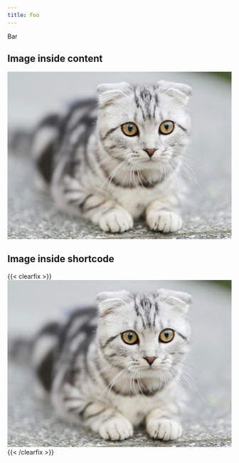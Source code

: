 ```yaml
---
title: Foo
---
```


Bar 

## Image inside content

![](featured.jpg)

## Image inside shortcode

{{< clearfix >}}
![](featured.jpg)
{{< /clearfix >}}
